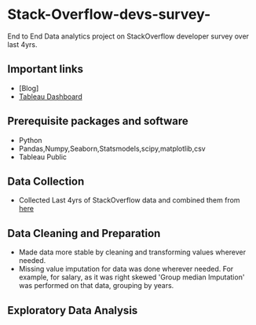 # Stack-Overflow-devs-survey-
End to End Data analytics project on StackOverflow developer survey over last 4yrs.   

## Important links
* [Blog]
* [Tableau Dashboard](https://public.tableau.com/views/StackOverFlowAnalysisLast4Yrs/Story?:language=en-US&:display_count=n&:origin=viz_share_link)     

## Prerequisite packages and software
* Python
* Pandas,Numpy,Seaborn,Statsmodels,scipy,matplotlib,csv
* Tableau Public 

## Data Collection  
* Collected Last 4yrs of StackOverflow data and combined them from [here](https://www.kaggle.com/phuchuynguyen/datarelated-developers-survey-by-stack-overflow?select=survey_final.csv)      

## Data Cleaning and Preparation   
* Made data more stable by cleaning and transforming values wherever needed.
* Missing value imputation for data was done wherever needed. For example, for salary, as it was right skewed 'Group median Imputation' was performed on that data, grouping by years.      

## Exploratory Data Analysis     


